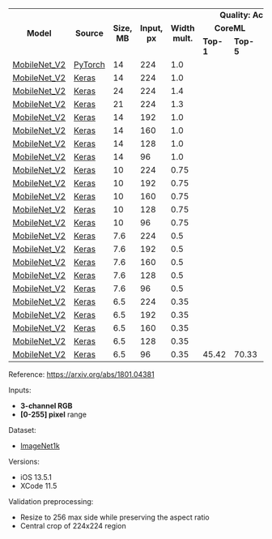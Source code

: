 <table>
  <tbody>
    <tr>
      <td rowspan=3 align="center"><b>Model</b></td>
      <td rowspan=3 align="center"><b>Source</b></td>
      <td rowspan=3 align="center"><b>Size, MB</b></td>
      <td rowspan=3 align="center"><b>Input, px</b></td>
      <td rowspan=3 align="center"><b>Width mult.</b></td>
      <td colspan=4 align="center"><b>Quality: Accuracy, %</b></td>
<!--       <td rowspan=11 align="center"></td> -->
      <td colspan=5 align="center"><b>Latency, ms</b></td>
    </tr>
    <tr>
      <td colspan="2" align="center"><b>CoreML</b></td>
      <td colspan="2" align="center"><b>Source</b></td>
      <td colspan="3" align="center"><b>iPhone 11 Pro</b></td>
      <td colspan="2" align="center"><b>iPhone 7</b></td>
    </tr>
    <tr>
      <td><b>Top-1</b></td>
      <td><b>Top-5</b></td>
      <td><b>Top-1</b></td>
      <td><b>Top-5</b></td>
      <td><b>CPU</b></td>
      <td><b>GPU</b></td>
      <td><b>ANE</b></td>
      <td><b>CPU</b></td>
      <td><b>GPU</b></td>
    </tr>
    <tr>
      <td><a href="https://dl.dropboxusercontent.com/s/zku38e1556l9ynu/mobilenet_v2_torchvision.mlmodel?dl=0">MobileNet_V2</a></td>
      <td><a href="https://github.com/pytorch/vision/blob/7aea80c9497ff78353fef1d9699490c5da6f41b6/torchvision/models/mobilenet.py#L163">PyTorch</a></td>
      <td>14</td>
      <td>224</td>
      <td>1.0</td>
      <td></td>
      <td></td>
      <td>71.88</td>
      <td>90.29</td>
      <td>17</td>
      <td>14</td>
      <td>4</td>
      <td></td>
      <td></td>
    </tr>
    <tr>
      <td><a href="https://dl.dropboxusercontent.com/s/4ouyyfc6v0dlout/mobilenet_v2_1.0_224_keras_applications.mlmodel?dl=0">MobileNet_V2</a></td>
      <td><a href="https://github.com/keras-team/keras-applications/blob/bc89834ed36935ab4a4994446e34ff81c0d8e1b7/keras_applications/mobilenet_v2.py#L127">Keras</a></td>
      <td>14</td>
      <td>224</td>
      <td>1.0</td>
      <td></td>
      <td></td>
      <td>71.80</td>
      <td>91.00</td>
      <td>18</td>
      <td>17</td>
      <td>4</td>
      <td></td>
      <td></td>
    </tr>
    <tr>
      <td><a href="https://dl.dropboxusercontent.com/s/grgrvy0z60ln0fh/mobilenet_v2_1.4_224_keras_applications.mlmodel?dl=0">MobileNet_V2</a></td>
      <td><a href="https://github.com/keras-team/keras-applications/blob/bc89834ed36935ab4a4994446e34ff81c0d8e1b7/keras_applications/mobilenet_v2.py#L127">Keras</a></td>
      <td>24</td>
      <td>224</td>
      <td>1.4</td>
      <td></td>
      <td></td>
      <td>75.00</td>
      <td>92.50</td>
      <td></td>
      <td></td>
      <td></td>
      <td></td>
      <td></td>
    </tr>
    <tr>
      <td><a href="https://dl.dropboxusercontent.com/s/xv9nwkxbf4h7g82/mobilenet_v2_1.3_224_keras_applications.mlmodel?dl=0">MobileNet_V2</a></td>
      <td><a href="https://github.com/keras-team/keras-applications/blob/bc89834ed36935ab4a4994446e34ff81c0d8e1b7/keras_applications/mobilenet_v2.py#L127">Keras</a></td>
      <td>21</td>
      <td>224</td>
      <td>1.3</td>
      <td></td>
      <td></td>
      <td>74.40</td>
      <td>92.10</td>
      <td></td>
      <td></td>
      <td></td>
      <td></td>
      <td></td>
    </tr>
    <tr>
      <td><a href="https://dl.dropboxusercontent.com/s/fwdd6n12cdlhbwj/mobilenet_v2_1.0_192_keras_applications.mlmodel?dl=0">MobileNet_V2</a></td>
      <td><a href="https://github.com/keras-team/keras-applications/blob/bc89834ed36935ab4a4994446e34ff81c0d8e1b7/keras_applications/mobilenet_v2.py#L127">Keras</a></td>
      <td>14</td>
      <td>192</td>
      <td>1.0</td>
      <td></td>
      <td></td>
      <td>70.70</td>
      <td>90.10</td>
      <td></td>
      <td></td>
      <td></td>
      <td></td>
      <td></td>
    </tr>
    <tr>
      <td><a href="https://dl.dropboxusercontent.com/s/05d4mpf19a7ak65/mobilenet_v2_1.0_160_keras_applications.mlmodel?dl=0">MobileNet_V2</a></td>
      <td><a href="https://github.com/keras-team/keras-applications/blob/bc89834ed36935ab4a4994446e34ff81c0d8e1b7/keras_applications/mobilenet_v2.py#L127">Keras</a></td>
      <td>14</td>
      <td>160</td>
      <td>1.0</td>
      <td></td>
      <td></td>
      <td>68.80</td>
      <td>89.00</td>
      <td></td>
      <td></td>
      <td></td>
      <td></td>
      <td></td>
    </tr>
    <tr>
      <td><a href="https://dl.dropboxusercontent.com/s/iepr6mhwqd1hg89/mobilenet_v2_1.0_128_keras_applications.mlmodel?dl=0">MobileNet_V2</a></td>
      <td><a href="https://github.com/keras-team/keras-applications/blob/bc89834ed36935ab4a4994446e34ff81c0d8e1b7/keras_applications/mobilenet_v2.py#L127">Keras</a></td>
      <td>14</td>
      <td>128</td>
      <td>1.0</td>
      <td></td>
      <td></td>
      <td>65.30</td>
      <td>86.90</td>
      <td></td>
      <td></td>
      <td></td>
      <td></td>
      <td></td>
    </tr>
    <tr>
      <td><a href="https://dl.dropboxusercontent.com/s/xf6z0wsrion7cqy/mobilenet_v2_1.0_96_keras_applications.mlmodel?dl=0">MobileNet_V2</a></td>
      <td><a href="https://github.com/keras-team/keras-applications/blob/bc89834ed36935ab4a4994446e34ff81c0d8e1b7/keras_applications/mobilenet_v2.py#L127">Keras</a></td>
      <td>14</td>
      <td>96</td>
      <td>1.0</td>
      <td></td>
      <td></td>
      <td>60.30</td>
      <td>83.20</td>
      <td></td>
      <td></td>
      <td></td>
      <td></td>
      <td></td>
    </tr>
    <tr>
      <td><a href="https://dl.dropboxusercontent.com/s/piahmqop5fd1o2r/mobilenet_v2_0.75_224_keras_applications.mlmodel?dl=0">MobileNet_V2</a></td>
      <td><a href="https://github.com/keras-team/keras-applications/blob/bc89834ed36935ab4a4994446e34ff81c0d8e1b7/keras_applications/mobilenet_v2.py#L127">Keras</a></td>
      <td>10</td>
      <td>224</td>
      <td>0.75</td>
      <td></td>
      <td></td>
      <td>69.80</td>
      <td>89.60</td>
      <td></td>
      <td></td>
      <td></td>
      <td></td>
      <td></td>
    </tr>
    <tr>
      <td><a href="https://dl.dropboxusercontent.com/s/u5rajuspcl9wb90/mobilenet_v2_0.75_192_keras_applications.mlmodel?dl=0">MobileNet_V2</a></td>
      <td><a href="https://github.com/keras-team/keras-applications/blob/bc89834ed36935ab4a4994446e34ff81c0d8e1b7/keras_applications/mobilenet_v2.py#L127">Keras</a></td>
      <td>10</td>
      <td>192</td>
      <td>0.75</td>
      <td></td>
      <td></td>
      <td>68.70</td>
      <td>88.90</td>
      <td></td>
      <td></td>
      <td></td>
      <td></td>
      <td></td>
    </tr>
    <tr>
      <td><a href="https://dl.dropboxusercontent.com/s/1mjhurzv1v9rywz/mobilenet_v2_0.75_160_keras_applications.mlmodel?dl=0">MobileNet_V2</a></td>
      <td><a href="https://github.com/keras-team/keras-applications/blob/bc89834ed36935ab4a4994446e34ff81c0d8e1b7/keras_applications/mobilenet_v2.py#L127">Keras</a></td>
      <td>10</td>
      <td>160</td>
      <td>0.75</td>
      <td></td>
      <td></td>
      <td>66.40</td>
      <td>87.30</td>
      <td></td>
      <td></td>
      <td></td>
      <td></td>
      <td></td>
    </tr>
    <tr>
      <td><a href="https://dl.dropboxusercontent.com/s/v0fn0lmwgoqk5sy/mobilenet_v2_0.75_128_keras_applications.mlmodel?dl=0">MobileNet_V2</a></td>
      <td><a href="https://github.com/keras-team/keras-applications/blob/bc89834ed36935ab4a4994446e34ff81c0d8e1b7/keras_applications/mobilenet_v2.py#L127">Keras</a></td>
      <td>10</td>
      <td>128</td>
      <td>0.75</td>
      <td></td>
      <td></td>
      <td>63.20</td>
      <td>85.30</td>
      <td></td>
      <td></td>
      <td></td>
      <td></td>
      <td></td>
    </tr>
    <tr>
      <td><a href="https://dl.dropboxusercontent.com/s/yeaopr5f5n9dv0w/mobilenet_v2_0.75_96_keras_applications.mlmodel?dl=0">MobileNet_V2</a></td>
      <td><a href="https://github.com/keras-team/keras-applications/blob/bc89834ed36935ab4a4994446e34ff81c0d8e1b7/keras_applications/mobilenet_v2.py#L127">Keras</a></td>
      <td>10</td>
      <td>96</td>
      <td>0.75</td>
      <td></td>
      <td></td>
      <td>58.80</td>
      <td>81.60</td>
      <td></td>
      <td></td>
      <td></td>
      <td></td>
      <td></td>
    </tr>
    <tr>
      <td><a href="https://dl.dropboxusercontent.com/s/ndsacxivkr15lrp/mobilenet_v2_0.5_224_keras_applications.mlmodel?dl=0">MobileNet_V2</a></td>
      <td><a href="https://github.com/keras-team/keras-applications/blob/bc89834ed36935ab4a4994446e34ff81c0d8e1b7/keras_applications/mobilenet_v2.py#L127">Keras</a></td>
      <td>7.6</td>
      <td>224</td>
      <td>0.5</td>
      <td></td>
      <td></td>
      <td>65.40</td>
      <td>86.40</td>
      <td></td>
      <td></td>
      <td></td>
      <td></td>
      <td></td>
    </tr>
    <tr>
      <td><a href="https://dl.dropboxusercontent.com/s/eedk7q5dolbrqh3/mobilenet_v2_0.5_192_keras_applications.mlmodel?dl=0">MobileNet_V2</a></td>
      <td><a href="https://github.com/keras-team/keras-applications/blob/bc89834ed36935ab4a4994446e34ff81c0d8e1b7/keras_applications/mobilenet_v2.py#L127">Keras</a></td>
      <td>7.6</td>
      <td>192</td>
      <td>0.5</td>
      <td></td>
      <td></td>
      <td>63.90</td>
      <td>85.40</td>
      <td></td>
      <td></td>
      <td></td>
      <td></td>
      <td></td>
    </tr>
    <tr>
      <td><a href="https://dl.dropboxusercontent.com/s/k9xb1octgchwqk0/mobilenet_v2_0.5_160_keras_applications.mlmodel?dl=0">MobileNet_V2</a></td>
      <td><a href="https://github.com/keras-team/keras-applications/blob/bc89834ed36935ab4a4994446e34ff81c0d8e1b7/keras_applications/mobilenet_v2.py#L127">Keras</a></td>
      <td>7.6</td>
      <td>160</td>
      <td>0.5</td>
      <td></td>
      <td></td>
      <td>61.00</td>
      <td>83.20</td>
      <td></td>
      <td></td>
      <td></td>
      <td></td>
      <td></td>
    </tr>
    <tr>
      <td><a href="https://dl.dropboxusercontent.com/s/dj0nv00jhkqognu/mobilenet_v2_0.5_128_keras_applications.mlmodel?dl=0">MobileNet_V2</a></td>
      <td><a href="https://github.com/keras-team/keras-applications/blob/bc89834ed36935ab4a4994446e34ff81c0d8e1b7/keras_applications/mobilenet_v2.py#L127">Keras</a></td>
      <td>7.6</td>
      <td>128</td>
      <td>0.5</td>
      <td></td>
      <td></td>
      <td>57.70</td>
      <td>80.80</td>
      <td></td>
      <td></td>
      <td></td>
      <td></td>
      <td></td>
    </tr>
    <tr>
      <td><a href="https://dl.dropboxusercontent.com/s/2d1ahbpwvzzgb47/mobilenet_v2_0.5_96_keras_applications.mlmodel?dl=0">MobileNet_V2</a></td>
      <td><a href="https://github.com/keras-team/keras-applications/blob/bc89834ed36935ab4a4994446e34ff81c0d8e1b7/keras_applications/mobilenet_v2.py#L127">Keras</a></td>
      <td>7.6</td>
      <td>96</td>
      <td>0.5</td>
      <td></td>
      <td></td>
      <td>51.20</td>
      <td>75.80</td>
      <td></td>
      <td></td>
      <td></td>
      <td></td>
      <td></td>
    </tr>
    <tr>
      <td><a href="https://dl.dropboxusercontent.com/s/1nm8fqmfl192wi7/mobilenet_v2_0.35_224_keras_applications.mlmodel?dl=0">MobileNet_V2</a></td>
      <td><a href="https://github.com/keras-team/keras-applications/blob/bc89834ed36935ab4a4994446e34ff81c0d8e1b7/keras_applications/mobilenet_v2.py#L127">Keras</a></td>
      <td>6.5</td>
      <td>224</td>
      <td>0.35</td>
      <td></td>
      <td></td>
      <td>60.30</td>
      <td>82.90</td>
      <td></td>
      <td></td>
      <td></td>
      <td></td>
      <td></td>
    </tr>
    <tr>
      <td><a href="https://dl.dropboxusercontent.com/s/qjcicbbeo3499bx/mobilenet_v2_0.35_192_keras_applications.mlmodel?dl=0">MobileNet_V2</a></td>
      <td><a href="https://github.com/keras-team/keras-applications/blob/bc89834ed36935ab4a4994446e34ff81c0d8e1b7/keras_applications/mobilenet_v2.py#L127">Keras</a></td>
      <td>6.5</td>
      <td>192</td>
      <td>0.35</td>
      <td></td>
      <td></td>
      <td>58.20</td>
      <td>81.20</td>
      <td></td>
      <td></td>
      <td></td>
      <td></td>
      <td></td>
    </tr>
    <tr>
      <td><a href="https://dl.dropboxusercontent.com/s/sth6xsm8ybmx7q0/mobilenet_v2_0.35_160_keras_applications.mlmodel?dl=0">MobileNet_V2</a></td>
      <td><a href="https://github.com/keras-team/keras-applications/blob/bc89834ed36935ab4a4994446e34ff81c0d8e1b7/keras_applications/mobilenet_v2.py#L127">Keras</a></td>
      <td>6.5</td>
      <td>160</td>
      <td>0.35</td>
      <td></td>
      <td></td>
      <td>55.70</td>
      <td>79.10</td>
      <td></td>
      <td></td>
      <td></td>
      <td></td>
      <td></td>
    </tr>
    <tr>
      <td><a href="https://dl.dropboxusercontent.com/s/08gztn6ed7b6cyp/mobilenet_v2_0.35_128_keras_applications.mlmodel?dl=0">MobileNet_V2</a></td>
      <td><a href="https://github.com/keras-team/keras-applications/blob/bc89834ed36935ab4a4994446e34ff81c0d8e1b7/keras_applications/mobilenet_v2.py#L127">Keras</a></td>
      <td>6.5</td>
      <td>128</td>
      <td>0.35</td>
      <td></td>
      <td></td>
      <td>50.80</td>
      <td>75.00</td>
      <td></td>
      <td></td>
      <td></td>
      <td></td>
      <td></td>
    </tr>
    <tr>
      <td><a href="https://dl.dropboxusercontent.com/s/4fcj047wtlbh2j8/mobilenet_v2_0.35_96_keras_applications.mlmodel?dl=0">MobileNet_V2</a></td>
      <td><a href="https://github.com/keras-team/keras-applications/blob/bc89834ed36935ab4a4994446e34ff81c0d8e1b7/keras_applications/mobilenet_v2.py#L127">Keras</a></td>
      <td>6.5</td>
      <td>96</td>
      <td>0.35</td>
      <td>45.42</td>
      <td>70.33</td>
      <td>45.50</td>
      <td>70.40</td>
      <td>2</td>
      <td>5</td>
      <td>1</td>
      <td>5</td>
      <td>15</td>
    </tr>
  </tbody>
</table>

Reference: https://arxiv.org/abs/1801.04381

Inputs:
* **3-channel RGB**
* **[0-255] pixel** range

Dataset:
* [ImageNet1k](http://www.image-net.org/challenges/LSVRC/)

Versions:
* iOS 13.5.1
* XCode 11.5

Validation preprocessing:
* Resize to 256 max side while preserving the aspect ratio
* Central crop of 224x224 region
